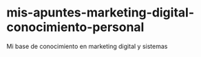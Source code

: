 # mis-apuntes-marketing-digital-conocimiento-personal
Mi base de conocimiento en marketing digital y sistemas
